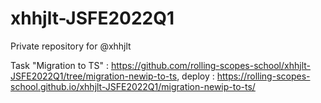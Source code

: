 # xhhjlt-JSFE2022Q1
Private repository for @xhhjlt

Task "Migration to TS" : https://github.com/rolling-scopes-school/xhhjlt-JSFE2022Q1/tree/migration-newip-to-ts,
  deploy : https://rolling-scopes-school.github.io/xhhjlt-JSFE2022Q1/migration-newip-to-ts/
